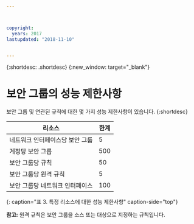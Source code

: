 ```yaml
---



copyright:
  years: 2017
lastupdated: "2018-11-10"


---
```


{:shortdesc: .shortdesc}
{:new_window: target="_blank"}

# 보안 그룹의 성능 제한사항

보안 그룹 및 연관된 규칙에 대한 몇 가지 성능 제한사항이 있습니다. 
{:shortdesc}

|리소스                                                  |한계                                               |
| --------------------------------------------------------- | --------------------------------------------------- |
|네트워크 인터페이스당 보안 그룹                     |5                                                   |
|계정당 보안 그룹                               |500                                                 |
|보안 그룹당 규칙                                  |50                                                  |
|보안 그룹당 원격 규칙                           |5                                                   |
|보안 그룹당 네트워크 인터페이스                     |100                                                  | 
{: caption="표 3. 특정 리소스에 대한 성능 제한사항" caption-side="top"} 

**참고:** 원격 규칙은 보안 그룹을 소스 또는 대상으로 지정하는 규칙입니다.
